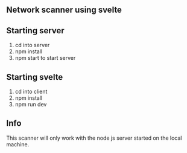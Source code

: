 ## Network scanner using svelte

## Starting server

1. cd into server
2. npm install
3. npm start to start server

## Starting svelte

1. cd into client
2. npm install
3. npm run dev

## Info

This scanner will only work with the node js server started on the local machine.


